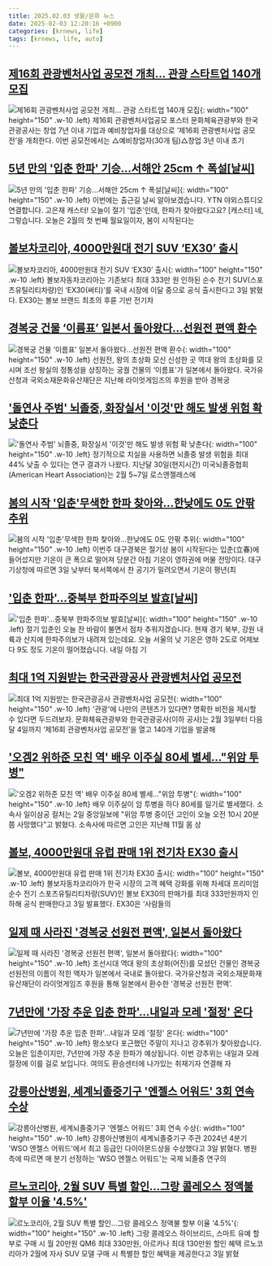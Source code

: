 ```yaml
---
title: 2025.02.03 생활/문화 뉴스
date: 2025-02-03 12:20:16 +0900
categories: [krnews, life]
tags: [krnews, life, auto]
---
```

## [제16회 관광벤처사업 공모전 개최… 관광 스타트업 140개 모집](https://n.news.naver.com/mnews/article/018/0005934759)

![제16회 관광벤처사업 공모전 개최… 관광 스타트업 140개 모집](https://mimgnews.pstatic.net/image/origin/018/2025/02/03/5934759.jpg?type=nf220_150){: width="100" height="150" .w-10 .left}
제16회 관광벤처사업공모 포스터 문화체육관광부와 한국관광공사는 창업 7년 이내 기업과 예비창업자를 대상으로 ‘제16회 관광벤처사업 공모전’을 개최한다. 이번 공모전에서는 △예비창업자(30개 팀)△창업 3년 이내 초기

## [5년 만의 '입춘 한파' 기승...서해안 25cm ↑ 폭설[날씨]](https://n.news.naver.com/mnews/article/052/0002148081)

![5년 만의 '입춘 한파' 기승...서해안 25cm ↑ 폭설[날씨]](https://mimgnews.pstatic.net/image/origin/052/2025/02/03/2148081.jpg?type=nf220_150){: width="100" height="150" .w-10 .left}
이번에는 출근길 날씨 알아보겠습니다. YTN 야외스튜디오 연결합니다. 고은재 캐스터! 오늘이 절기 '입춘'인데, 한파가 찾아왔다고요? [캐스터] 네, 그렇습니다. 오늘은 2월의 첫 번째 월요일이자, 봄이 시작된다는

## [볼보차코리아, 4000만원대 전기 SUV ‘EX30’ 출시](https://n.news.naver.com/mnews/article/082/0001309933)

![볼보차코리아, 4000만원대 전기 SUV ‘EX30’ 출시](https://mimgnews.pstatic.net/image/origin/082/2025/02/03/1309933.jpg?type=nf220_150){: width="100" height="150" .w-10 .left}
볼보자동차코리아는 기존보다 최대 333만 원 인하된 순수 전기 SUV(스포츠유틸리티차량)인 ‘EX30(써티)’를 국내 시장에 이달 중으로 공식 출시한다고 3일 밝혔다. EX30는 볼보 브랜드 최초의 후륜 기반 전기차

## [경복궁 건물 ‘이름표’ 일본서 돌아왔다…선원전 편액 환수](https://n.news.naver.com/mnews/article/022/0004007395)

![경복궁 건물 ‘이름표’ 일본서 돌아왔다…선원전 편액 환수](https://mimgnews.pstatic.net/image/origin/022/2025/02/03/4007395.jpg?type=nf220_150){: width="100" height="150" .w-10 .left}
선원전, 왕의 초상화 모신 신성한 곳 역대 왕의 초상화를 모시며 조선 왕실의 정통성을 상징하는 궁궐 건물의 ‘이름표'가 일본에서 돌아왔다. 국가유산청과 국외소재문화유산재단은 지난해 라이엇게임즈의 후원을 받아 경복궁

## ['돌연사 주범' 뇌졸중, 화장실서 '이것'만 해도 발생 위험 확 낮춘다](https://n.news.naver.com/mnews/article/011/0004445744)

!['돌연사 주범' 뇌졸중, 화장실서 '이것'만 해도 발생 위험 확 낮춘다](https://mimgnews.pstatic.net/image/origin/011/2025/02/02/4445744.jpg?type=nf220_150){: width="100" height="150" .w-10 .left}
정기적으로 치실을 사용하면 뇌졸중 발생 위험을 최대 44% 낮출 수 있다는 연구 결과가 나왔다. 지난달 30일(현지시간) 미국뇌졸중협회(American Heart Association)는 2월 5~7일 로스앤젤레스에

## [봄의 시작 '입춘'무색한 한파 찾아와…한낮에도 0도 안팎 추위](https://n.news.naver.com/mnews/article/088/0000928846)

![봄의 시작 '입춘'무색한 한파 찾아와…한낮에도 0도 안팎 추위](https://mimgnews.pstatic.net/image/origin/088/2025/02/03/928846.jpg?type=nf220_150){: width="100" height="150" .w-10 .left}
이번주 대구경북은 절기상 봄이 시작된다는 입춘(立春)에 들어섰지만 기온이 큰 폭으로 떨어져 당분간 아침 기온이 영하권에 머물 전망이다. 대구기상청에 따르면 3일 낮부터 북서쪽에서 찬 공기가 밀려오면서 기온이 평년(최

## ['입춘 한파'…중북부 한파주의보 발효[날씨]](https://n.news.naver.com/mnews/article/448/0000505866)

!['입춘 한파'…중북부 한파주의보 발효[날씨]](https://mimgnews.pstatic.net/image/origin/448/2025/02/03/505866.jpg?type=nf220_150){: width="100" height="150" .w-10 .left}
절기 입춘인 오늘 찬 바람이 불면서 점차 추워지겠습니다. 현재 경기 북부, 강원 내륙과 산지에 한파주의보가 내려져 있는데요. 오늘 서울의 낮 기온은 영하 2도로 어제보다 9도 정도 기온이 떨어졌습니다. 내일 아침 기

## [최대 1억 지원받는 한국관광공사 관광벤처사업 공모전](https://n.news.naver.com/mnews/article/015/0005088500)

![최대 1억 지원받는 한국관광공사 관광벤처사업 공모전](https://mimgnews.pstatic.net/image/origin/015/2025/02/03/5088500.jpg?type=nf220_150){: width="100" height="150" .w-10 .left}
'관광'에 나만의 콘텐츠가 있다면? 명확한 비전을 제시할 수 있다면 두드려보자. 문화체육관광부와 한국관광공사(이하 공사)는 2월 3일부터 다음달 4일까지 ‘제16회 관광벤처사업 공모전’을 열고 140개 기업을 발굴해

## ['오겜2 위하준 모친 역' 배우 이주실 80세 별세…"위암 투병"](https://n.news.naver.com/mnews/article/025/0003418025)

!['오겜2 위하준 모친 역' 배우 이주실 80세 별세…"위암 투병"](https://mimgnews.pstatic.net/image/origin/025/2025/02/02/3418025.jpg?type=nf220_150){: width="100" height="150" .w-10 .left}
배우 이주실이 암 투병을 하다 80세를 일기로 별세했다. 소속사 일이삼공 컬처는 2일 중앙일보에 "위암 투병 중이던 고인이 오늘 오전 10시 20분쯤 사망했다"고 밝혔다. 소속사에 따르면 고인은 지난해 11월 몸 상

## [볼보, 4000만원대 유럽 판매 1위 전기차 EX30 출시](https://n.news.naver.com/mnews/article/015/0005088535)

![볼보, 4000만원대 유럽 판매 1위 전기차 EX30 출시](https://mimgnews.pstatic.net/image/origin/015/2025/02/03/5088535.jpg?type=nf220_150){: width="100" height="150" .w-10 .left}
볼보자동차코리아가 한국 시장의 고객 혜택 강화를 위해 차세대 프리미엄 순수 전기 스포츠유틸리티차량(SUV)인 볼보 EX30의 판매가를 최대 333만원까지 인하해 공식 판매한다고 3일 발표했다. EX30은 ‘사람들의

## [일제 때 사라진 '경복궁 선원전 편액', 일본서 돌아왔다](https://n.news.naver.com/mnews/article/018/0005934907)

![일제 때 사라진 '경복궁 선원전 편액', 일본서 돌아왔다](https://mimgnews.pstatic.net/image/origin/018/2025/02/03/5934907.jpg?type=nf220_150){: width="100" height="150" .w-10 .left}
조선시대 역대 왕의 초상화(어진)를 모셨던 건물인 경복궁 선원전의 이름이 적힌 액자가 일본에서 국내로 돌아왔다. 국가유산청과 국외소재문화재유산재단이 라이엇게임즈 후원을 통해 일본에서 환수한 ‘경복궁 선원전 편액’.

## [7년만에 '가장 추운 입춘 한파'…내일과 모레 '절정' 온다](https://n.news.naver.com/mnews/article/437/0000428661)

![7년만에 '가장 추운 입춘 한파'…내일과 모레 '절정' 온다](https://mimgnews.pstatic.net/image/origin/437/2025/02/03/428661.jpg?type=nf220_150){: width="100" height="150" .w-10 .left}
평소보다 포근했던 주말이 지나고 강추위가 찾아왔습니다. 오늘은 입춘이지만, 7년만에 가장 추운 한파가 예상됩니다. 이번 강추위는 내일과 모레 절정에 이를 걸로 보입니다. 여의도 환승센터에 나가있는 취재기자 연결해 자

## [강릉아산병원, 세계뇌졸중기구 '엔젤스 어워드' 3회 연속 수상](https://n.news.naver.com/mnews/article/421/0008050846)

![강릉아산병원, 세계뇌졸중기구 '엔젤스 어워드' 3회 연속 수상](https://mimgnews.pstatic.net/image/origin/421/2025/02/03/8050846.jpg?type=nf220_150){: width="100" height="150" .w-10 .left}
강릉아산병원이 세계뇌졸중기구 주관 2024년 4분기 'WSO 엔젤스 어워드'에서 최고 등급인 다이아몬드상을 수상했다고 3일 밝혔다. 병원 측에 따르면 매 분기 선정하는 'WSO 엔젤스 어워드'는 국제 뇌졸중 연구의

## [르노코리아, 2월 SUV 특별 할인…그랑 콜레오스 정액불 할부 이율 '4.5%'](https://n.news.naver.com/mnews/article/629/0000360911)

![르노코리아, 2월 SUV 특별 할인…그랑 콜레오스 정액불 할부 이율 '4.5%'](https://mimgnews.pstatic.net/image/origin/629/2025/02/03/360911.jpg?type=nf220_150){: width="100" height="150" .w-10 .left}
그랑 콜레오스 하이브리드, 스마트 유예 할부로 구매 시 월 20만원 QM6 최대 330만원, 아르카나 최대 130만원 할인 혜택 르노코리아가 2월에 자사 SUV 모델 구매 시 특별한 할인 혜택을 제공한다고 3일 밝혔

